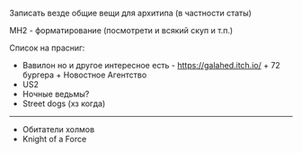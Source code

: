 Записать везде общие вещи для архитипа (в частности статы)

MH2 - форматирование (посмотрети и всякий скуп и т.п.)

Список на прасниг:
- Вавилон но и другое интересное есть - https://galahed.itch.io/ + 72 бургера + Новостное Агентство
- US2
- Ночные ведьмы?
- Street dogs (хз когда)
--- 

- Обитатели холмов
- Knight of a Force


